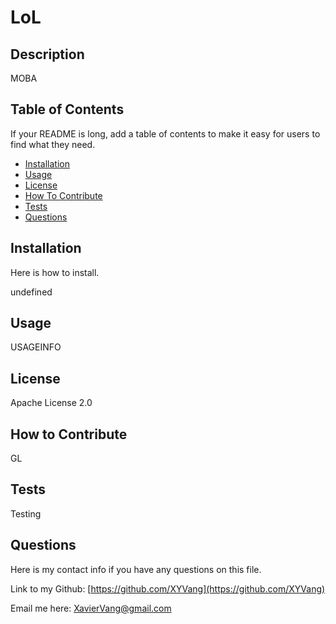 # LoL

## Description

MOBA

## Table of Contents

If your README is long, add a table of contents to make it easy for users to find what they need.

- [Installation](#installation)
- [Usage](#usage)
- [License](#license)
- [How To Contribute](#how)
- [Tests](#tests)
- [Questions](#questions)

## Installation

Here is how to install.

undefined

## Usage

USAGEINFO

## License

Apache License 2.0

## How to Contribute

GL

## Tests

Testing

## Questions

Here is my contact info if you have any questions on this file.

Link to my Github: [https://github.com/XYVang](https://github.com/XYVang)

Email me here: XavierVang@gmail.com